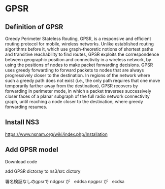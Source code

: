 # GPSR

## Definition of GPSR

Greedy Perimeter Stateless Routing, GPSR, is a responsive and efficient routing protocol for mobile, wireless networks. Unlike established routing algorithms before it, which use graph-theoretic notions of shortest paths and transitive reachability to find routes, GPSR exploits the correspondence between geographic position and connectivity in a wireless network, by using the positions of nodes to make packet forwarding decisions. GPSR uses greedy forwarding to forward packets to nodes that are always progressively closer to the destination. In regions of the network where such a greedy path does not exist (i.e., the only path requires that one move temporarily farther away from the destination), GPSR recovers by forwarding in perimeter mode, in which a packet traverses successively closer faces of a planar subgraph of the full radio network connectivity graph, until reaching a node closer to the destination, where greedy forwarding resumes. 

## Install NS3

https://www.nsnam.org/wiki/index.php/Installation

## Add GPSR model

Download code

add GPSR dictoray to ns3/src dictory 

署名検証なしのgpsrで
ndgpsr が　eddsa
npgpsr が　ecdsa